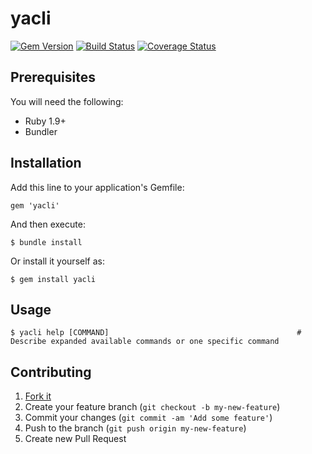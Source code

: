 yacli
============================================
[![Gem Version](http://img.shields.io/gem/v/yacli.svg)][gem]
[![Build Status](http://img.shields.io/travis/rombob/yacli.svg)][travis]
[![Coverage Status](https://img.shields.io/coveralls/rombob/yacli.svg)][coveralls]

[gem]: https://rubygems.org/gems/yacli
[travis]: http://travis-ci.org/rombob/yacli
[coveralls]: https://coveralls.io/r/rombob/yacli


Prerequisites
-------------
You will need the following:

- Ruby 1.9+
- Bundler

## Installation

Add this line to your application's Gemfile:

    gem 'yacli'

And then execute:

    $ bundle install

Or install it yourself as:

    $ gem install yacli

## Usage

    $ yacli help [COMMAND]                                          # Describe expanded available commands or one specific command

## Contributing

1. [Fork it]( https://github.com/rombob/yacli/fork )
2. Create your feature branch (`git checkout -b my-new-feature`)
3. Commit your changes (`git commit -am 'Add some feature'`)
4. Push to the branch (`git push origin my-new-feature`)
5. Create new Pull Request
